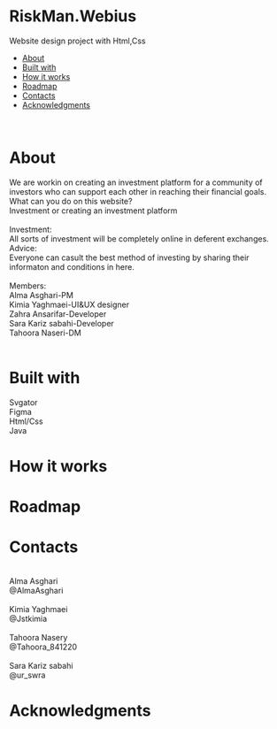 # RiskMan.Webius
Website design project with Html,Css<br/>
<ul>
   <li><a href="heading-About">About</a></li>
  <LI><a href="heading-Built with">Built with</a></LI>
  <li><a href="heading-How it works">How it works</a></li>
  <li><a href="heading-Roadmap">Roadmap</a></li>
  <li><a href="heading-Contacts">Contacts</a></li>
  <li><a href="heading1-Acknowledgments">Acknowledgments</a></li>
</ul>
</br>
<h1>About</h1>
We are workin on creating an investment platform for a community of investors who can support each other in reaching their financial goals.</br>What can you do on this website?</br>Investment or creating an investment platform</br></br>Investment:</br>All sorts of investment will be completely online in deferent exchanges.</br>Advice:</br>Everyone can casult the best method of investing by sharing their informaton and conditions in here.</br></br>Members:</br>Alma Asghari-PM</br>Kimia Yaghmaei-UI&UX designer</br>Zahra Ansarifar-Developer</br>Sara Kariz sabahi-Developer</br>Tahoora Naseri-DM
</br></br>
<h1>Built with</h1>
Svgator</br>
Figma</br>
Html/Css</br>
Java








<h1>How it works</h1>








<h1>Roadmap</h1>







<h1>Contacts</h1>
</br>Alma Asghari</br>@AlmaAsghari</br></br>Kimia Yaghmaei </br> @Jstkimia</br></br>Tahoora Nasery </br>@Tahoora_841220</br></br> Sara Kariz sabahi</br>@ur_swra






<h1>Acknowledgments</h1>



